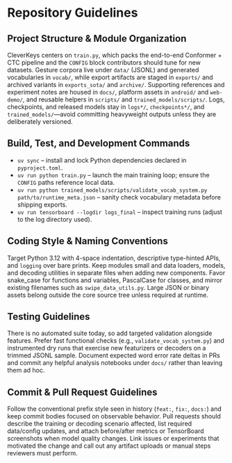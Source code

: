 # Repository Guidelines

## Project Structure & Module Organization
CleverKeys centers on `train.py`, which packs the end-to-end Conformer + CTC pipeline and the `CONFIG` block contributors should tune for new datasets. Gesture corpora live under `data/` (JSONL) and generated vocabularies in `vocab/`, while export artifacts are staged in `exports/` and archived variants in `exports_sota/` and `archive/`. Supporting references and experiment notes are housed in `docs/`, platform assets in `android/` and `web-demo/`, and reusable helpers in `scripts/` and `trained_models/scripts/`. Logs, checkpoints, and released models stay in `logs*/`, `checkpoints*/`, and `trained_models/`—avoid committing heavyweight outputs unless they are deliberately versioned.

## Build, Test, and Development Commands
- `uv sync` – install and lock Python dependencies declared in `pyproject.toml`.
- `uv run python train.py` – launch the main training loop; ensure the `CONFIG` paths reference local data.
- `uv run python trained_models/scripts/validate_vocab_system.py path/to/runtime_meta.json` – sanity check vocabulary metadata before shipping exports.
- `uv run tensorboard --logdir logs_final` – inspect training runs (adjust to the log directory used).

## Coding Style & Naming Conventions
Target Python 3.12 with 4-space indentation, descriptive type-hinted APIs, and `logging` over bare prints. Keep modules small and data loaders, models, and decoding utilities in separate files when adding new components. Favor snake_case for functions and variables, PascalCase for classes, and mirror existing filenames such as `swipe_data_utils.py`. Large JSON or binary assets belong outside the core source tree unless required at runtime.

## Testing Guidelines
There is no automated suite today, so add targeted validation alongside features. Prefer fast functional checks (e.g., `validate_vocab_system.py`) and instrumented dry runs that exercise new featurizers or decoders on a trimmed JSONL sample. Document expected word error rate deltas in PRs and commit any helpful analysis notebooks under `docs/` rather than leaving them ad hoc.

## Commit & Pull Request Guidelines
Follow the conventional prefix style seen in history (`feat:`, `fix:`, `docs:`) and keep commit bodies focused on observable behavior. Pull requests should describe the training or decoding scenario affected, list required data/config updates, and attach before/after metrics or TensorBoard screenshots when model quality changes. Link issues or experiments that motivated the change and call out any artifact uploads or manual steps reviewers must perform.
